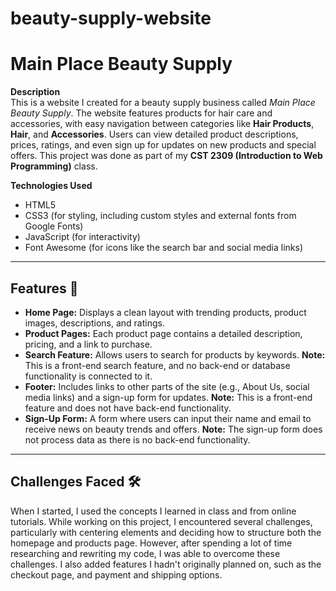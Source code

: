# beauty-supply-website
# Main Place Beauty Supply

**Description**  
This is a website I created for a beauty supply business called *Main Place Beauty Supply*. The website features products for hair care and accessories, with easy navigation between categories like **Hair Products**, **Hair**, and **Accessories**. Users can view detailed product descriptions, prices, ratings, and even sign up for updates on new products and special offers. This project was done as part of my **CST 2309 (Introduction to Web Programming)** class.

**Technologies Used**  
- HTML5
- CSS3 (for styling, including custom styles and external fonts from Google Fonts)
- JavaScript (for interactivity)
- Font Awesome (for icons like the search bar and social media links)

---

## Features 🌟

- **Home Page:** Displays a clean layout with trending products, product images, descriptions, and ratings.
- **Product Pages:** Each product page contains a detailed description, pricing, and a link to purchase.
- **Search Feature:** Allows users to search for products by keywords. **Note:** This is a front-end search feature, and no back-end or database functionality is connected to it.
- **Footer:** Includes links to other parts of the site (e.g., About Us, social media links) and a sign-up form for updates. **Note:** This is a front-end feature and does not have back-end functionality.
- **Sign-Up Form:** A form where users can input their name and email to receive news on beauty trends and offers. **Note:** The sign-up form does not process data as there is no back-end functionality.
---

## Challenges Faced 🛠️

When I started, I used the concepts I learned in class and from online tutorials. While working on this project, I encountered several challenges, particularly with centering elements and deciding how to structure both the homepage and products page. However, after spending a lot of time researching and rewriting my code, I was able to overcome these challenges. I also added features I hadn't originally planned on, such as the checkout page, and payment and shipping options.
